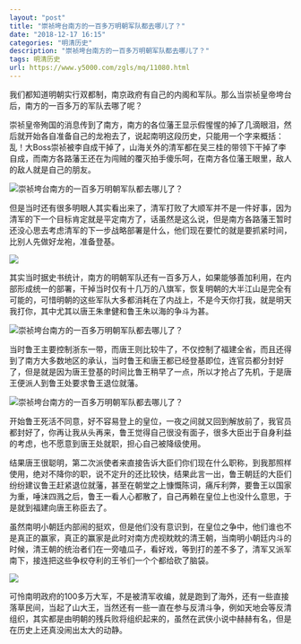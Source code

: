 ```yaml
---
layout: "post"
title: "崇祯垮台南方的一百多万明朝军队都去哪儿了？"
date: "2018-12-17 16:15"
categories: "明清历史"
description: "崇祯垮台南方的一百多万明朝军队都去哪儿了？"
tags: 明清历史
url: https://www.y5000.com/zgls/mq/11080.html
---
```






我们都知道明朝实行双都制，南京政府有自己的内阁和军队。那么当崇祯皇帝垮台后，南方的一百多万的军队去哪了呢？

崇祯皇帝殉国的消息传到了南方，南方的各位藩王显示假惺惺的掉了几滴眼泪，然后就开始各自准备自己的龙袍去了，说起南明这段历史，只能用一个字来概括：乱！大Boss崇祯被李自成干掉了，山海关外的清军都在吴三桂的带领下干掉了李自成，而南方各路藩王还在为闯贼的覆灭拍手傻乐呵，在南方各位藩王眼里，敌人的敌人就是自己的朋友。

![崇祯垮台南方的一百多万明朝军队都去哪儿了？](/uploads/allimg/170117/6-1F11G4305S61.JPG)

但是当时还有很多明眼人其实看出来了，清军打败了大顺军并不是一件好事，因为清军的下一个目标肯定就是平定南方了，话虽然是这么说，但是南方各路藩王暂时还没心思去考虑清军的下一步战略部署是什么，他们现在要忙的就是要抓紧时间，比别人先做好龙袍，准备登基。

![](https://img.y5000.com/uploads/allimg/170117/14364M004-0.jpg)

其实当时据史书统计，南方的明朝军队还有一百多万人，如果能够善加利用，在内部形成统一的部署，干掉当时仅有十几万的八旗军，恢复明朝的大半江山是完全有可能的，可惜明朝的这些军队大多都消耗在了内战上，不是今天你打我，就是明天我打你，其中尤其以唐王朱聿健和鲁王朱以海的争斗为甚。

![崇祯垮台南方的一百多万明朝军队都去哪儿了？](/uploads/allimg/170117/6-1F11G42T1510.JPG)

当时鲁王主要控制浙东一带，而唐王则比较牛了，不仅控制了福建全省，而且还得到了南方大多数地区的承认，当时鲁王和唐王都已经登基即位，连官员都分封好了，但是就是因为唐王登基的时间比鲁王稍早了一点，所以才抢占了先机，于是唐王便派人到鲁王处要求鲁王退位就藩。

![崇祯垮台南方的一百多万明朝军队都去哪儿了？](/uploads/allimg/170117/6-1F11G42HR09.JPG)

开始鲁王死活不同意，好不容易登上的皇位，一夜之间就又回到解放前了，我官员都封好了，你再让我从头再来，鲁王觉得自己很没有面子，很多大臣出于自身利益的考虑，也不愿意到唐王处就职，担心自己被降级使用。

结果唐王很聪明，第二次派使者来直接告诉大臣们你们现在什么职称，到我那照样使用，绝对不降你的职，说不定升的还比较快，结果此言一出，鲁王朝廷的大臣们纷纷建议鲁王赶紧退位就藩，甚至在朝堂之上慷慨陈词，痛斥利弊，要鲁王以国家为重，唾沫四溅之后，鲁王一看人心都散了，自己再赖在皇位上也没什么意思，于是就到福建向唐王称臣去了。

虽然南明小朝廷内部闹的挺欢，但是他们没有意识到，在皇位之争中，他们谁也不是真正的赢家，真正的赢家是此时对南方虎视眈眈的清王朝，当南明小朝廷内斗的时候，清王朝的统治者们在一旁嗑瓜子，看好戏，等到打的差不多了，清军又派军南下，接连把这些争权夺利的王爷们一个个都给砍了脑袋。

![](https://img.y5000.com/uploads/allimg/170117/14364MM7-1.jpg)

可怜南明政府的100多万大军，不是被清军收编，就是跑到了海外，还有一些直接落草民间，当起了山大王，当然还有一些一直在参与反清斗争，例如天地会等反清组织，其实都是由明朝的残兵败将组织起来的，虽然在武侠小说中赫赫有名，但是在历史上还真没闹出太大的动静。

